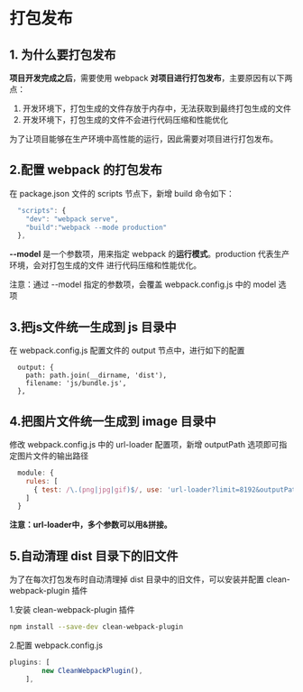 # 打包发布

## 1. 为什么要打包发布

**项目开发完成之后**，需要使用 webpack **对项目进行打包发布**，主要原因有以下两点：

1. 开发环境下，打包生成的文件存放于内存中，无法获取到最终打包生成的文件
2. 开发环境下，打包生成的文件不会进行代码压缩和性能优化

为了让项目能够在生产环境中高性能的运行，因此需要对项目进行打包发布。

## 2.配置 webpack 的打包发布

在 package.json 文件的 scripts 节点下，新增 build 命令如下：

```js
  "scripts": {
    "dev": "webpack serve",
    "build":"webpack --mode production"
  },
```

**--model** 是一个参数项，用来指定 webpack 的**运行模式**。production 代表生产环境，会对打包生成的文件 进行代码压缩和性能优化。

注意：通过 --model 指定的参数项，会覆盖 webpack.config.js 中的 model 选项

## 3.把js文件统一生成到 js 目录中

在 webpack.config.js 配置文件的 output 节点中，进行如下的配置

```
  output: {
    path: path.join(__dirname, 'dist'),
    filename: 'js/bundle.js',
  },
```

## 4.把图片文件统一生成到 image 目录中

修改 webpack.config.js 中的 url-loader 配置项，新增 outputPath 选项即可指定图片文件的输出路径

```js
  module: {
    rules: [
      { test: /\.(png|jpg|gif)$/, use: 'url-loader?limit=8192&outputPath=img' },
    ]
  }
```

**注意：url-loader中，多个参数可以用&拼接。**

## 5.自动清理 dist 目录下的旧文件

为了在每次打包发布时自动清理掉 dist 目录中的旧文件，可以安装并配置 clean-webpack-plugin 插件

1.安装 clean-webpack-plugin 插件

```bash
npm install --save-dev clean-webpack-plugin
```

2.配置 webpack.config.js

```js
plugins: [
        new CleanWebpackPlugin(),
    ],
```

